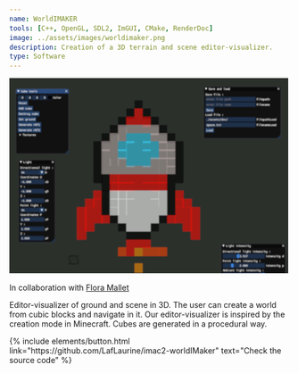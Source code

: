 ```yaml
---
name: WorldIMAKER
tools: [C++, OpenGL, SDL2, ImGUI, CMake, RenderDoc]
image: ../assets/images/worldimaker.png
description: Creation of a 3D terrain and scene editor-visualizer.
type: Software
---
```


![World IMAKER](../../assets/images/worldimaker.png)

<p>In collaboration with <a href="https://github.com/floraMlt" target="_blank">Flora Mallet</a></p>

<p>Editor-visualizer of ground and scene in 3D. The user can create a world from cubic blocks and navigate in it. Our editor-visualizer is inspired by the creation mode in Minecraft. Cubes are generated in a procedural way.</p>

<p class="text-center">
{% include elements/button.html link="https://github.com/LafLaurine/imac2-worldIMaker" text="Check the source code" %}
</p>